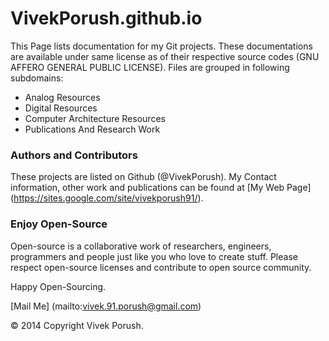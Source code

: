 VivekPorush.github.io
=====================
This Page lists documentation for my Git projects. These documentations are available under same license as of
their respective source codes (GNU AFFERO GENERAL PUBLIC LICENSE). Files are grouped in following subdomains:

* Analog Resources
* Digital Resources
* Computer Architecture Resources
* Publications And Research Work

### Authors and Contributors
These projects are listed on Github (@VivekPorush). My Contact information, other work and publications can 
be found at [My Web Page] (https://sites.google.com/site/vivekporush91/).

### Enjoy Open-Source
Open-source is a collaborative work of researchers, engineers, programmers and people just like you who love
to create stuff. Please respect open-source licenses and contribute to open source community.

Happy Open-Sourcing.

[Mail Me] (mailto:vivek.91.porush@gmail.com)

© 2014 Copyright Vivek Porush.
